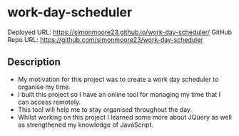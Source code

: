 # work-day-scheduler

Deployed URL: https://simonmoore23.github.io/work-day-scheduler/
GitHub Repo URL: https://github.com/simonmoore23/work-day-scheduler

## Description

- My motivation for this project was to create a work day scheduler to organise my time.
- I built this project so I have an online tool for managing my time that I can access remotely.
- This tool will help me to stay organised throughout the day.
- Whilst working on this project I learned some more about JQuery as well as strengthened my knowledge of JavaScript.
